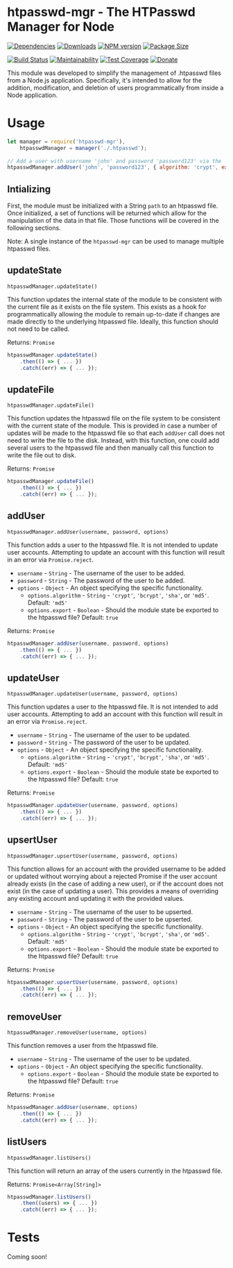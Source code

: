 # htpasswd-mgr - The HTPasswd Manager for Node

[![Dependencies](https://img.shields.io/david/mrodrig/htpasswd-mgr.svg?style=flat-square)](https://www.npmjs.org/package/htpasswd-mgr)
[![Downloads](http://img.shields.io/npm/dm/htpasswd-mgr.svg)](https://www.npmjs.org/package/htpasswd-mgr)
[![NPM version](https://img.shields.io/npm/v/htpasswd-mgr.svg)](https://www.npmjs.org/package/htpasswd-mgr)
[![Package Size](https://img.shields.io/bundlephobia/min/htpasswd-mgr.svg)](https://www.npmjs.org/package/htpasswd-mgr)
<!--[![Known Vulnerabilities](https://snyk.io/test/npm/htpasswd-mgr/badge.svg)](https://snyk.io/test/npm/htpasswd-mgr)-->

[![Build Status](https://travis-ci.org/mrodrig/htpasswd-mgr.svg?branch=master)](https://travis-ci.org/mrodrig/htpasswd-mgr)
[![Maintainability](https://api.codeclimate.com/v1/badges/41cf01fb45ce64976122/maintainability)](https://codeclimate.com/github/mrodrig/htpasswd-mgr/maintainability)
[![Test Coverage](https://api.codeclimate.com/v1/badges/41cf01fb45ce64976122/test_coverage)](https://codeclimate.com/github/mrodrig/htpasswd-mgr/test_coverage)
[![Donate](https://img.shields.io/badge/Donate-PayPal-green.svg)](https://www.paypal.com/cgi-bin/webscr?cmd=_donations&business=rodrigues.mi%40husky.neu.edu&item_name=Open+Source+Software+Development+-+Node+Modules&currency_code=USD&source=url)

This module was developed to simplify the management of .htpasswd files from
a Node.js application. Specifically, it's intended to allow for the addition,
modification, and deletion of users programmatically from inside a Node 
application.

# Usage

```javascript
let manager = require('htpasswd-mgr'),
    htpasswdManager = manager('./.htpasswd');
    
// Add a user with username 'john' and password 'password123' via the 'crypt' algorithm
htpasswdManager.addUser('john', 'password123', { algorithm: 'crypt', export: false });
```

## Intializing

First, the module must be initialized with a String `path` to an htpasswd file.
Once initialized, a set of functions will be returned which allow for the
manipulation of the data in that file. Those functions will be covered in the
following sections.

Note: A single instance of the `htpasswd-mgr` can be used to manage multiple
htpasswd files.

## updateState

`htpasswdManager.updateState()`

This function updates the internal state of the module to be consistent with the
current file as it exists on the file system.  This exists as a hook for 
programmatically allowing the module to remain up-to-date if changes are made
directly to the underlying htpasswd file. Ideally, this function should not need
to be called.

Returns: `Promise`

```javascript
htpasswdManager.updateState()
    .then(() => { ... })
    .catch((err) => { ... });
```

## updateFile

`htpasswdManager.updateFile()`

This function updates the htpasswd file on the file system to be consistent with
the current state of the module. This is provided in case a number of updates
will be made to the htpasswd file so that each `addUser` call does not need to
write the file to the disk. Instead, with this function, one could add several
users to the htpasswd file and then manually call this function to write the
file out to disk.

Returns: `Promise`

```javascript
htpasswdManager.updateFile()
    .then(() => { ... })
    .catch((err) => { ... });
```

## addUser

`htpasswdManager.addUser(username, password, options)`

This function adds a user to the htpasswd file. It is not intended to update
user accounts. Attempting to update an account with this function will result in
an error via `Promise.reject`.

* `username` - `String` - The username of the user to be added.
* `password` - `String` - The password of the user to be added.
* `options`  - `Object` - An object specifying the specific functionality.
    * `options.algorithm` - `String` - `'crypt'`, `'bcrypt'`, `'sha'`, or `'md5'`. Default: `'md5'`
    * `options.export`    - `Boolean` - Should the module state be exported to the htpasswd file? Default: `true`
    
Returns: `Promise`

```javascript
htpasswdManager.addUser(username, password, options)
    .then(() => { ... })
    .catch((err) => { ... });
```

## updateUser

`htpasswdManager.updateUser(username, password, options)`

This function updates a user to the htpasswd file. It is not intended to add
user accounts. Attempting to add an account with this function will result in an
error via `Promise.reject`.

* `username` - `String` - The username of the user to be updated.
* `password` - `String` - The password of the user to be updated.
* `options`  - `Object` - An object specifying the specific functionality.
	* `options.algorithm` - `String` - `'crypt'`, `'bcrypt'`, `'sha'`, or `'md5'`. Default: `'md5'`
    * `options.export`    - `Boolean` - Should the module state be exported to the htpasswd file? Default: `true`

Returns: `Promise`


```javascript
htpasswdManager.updateUser(username, password, options)
    .then(() => { ... })
    .catch((err) => { ... });
```

## upsertUser

`htpasswdManager.upsertUser(username, password, options)`

This function allows for an account with the provided username to be added or 
updated without worrying about a rejected Promise if the user account already
exists (in the case of adding a new user), or if the account does not exist (in
the case of updating a user).  This provides a means of overriding any existing
account and updating it with the provided values.

* `username` - `String` - The username of the user to be upserted.
* `password` - `String` - The password of the user to be upserted.
* `options`  - `Object` - An object specifying the specific functionality.
	* `options.algorithm` - `String` - `'crypt'`, `'bcrypt'`, `'sha'`, or `'md5'`. Default: `'md5'`
    * `options.export`    - `Boolean` - Should the module state be exported to the htpasswd file? Default: `true`

Returns: `Promise`

```javascript
htpasswdManager.upsertUser(username, password, options)
    .then(() => { ... })
    .catch((err) => { ... });
```

## removeUser

`htpasswdManager.removeUser(username, options)`

This function removes a user from the htpasswd file.

* `username` - `String` - The username of the user to be updated.
* `options`  - `Object` - An object specifying the specific functionality.
    * `options.export`    - `Boolean` - Should the module state be exported to the htpasswd file? Default: `true`
    
Returns: `Promise`

```javascript
htpasswdManager.addUser(username, options)
    .then(() => { ... })
    .catch((err) => { ... });
```

## listUsers

`htpasswdManager.listUsers()`

This function will return an array of the users currently in the htpasswd file.

Returns: `Promise<Array[String]>`

```javascript
htpasswdManager.listUsers()
    .then((users) => { ... })
    .catch((err) => { ... });
```

# Tests

Coming soon!
